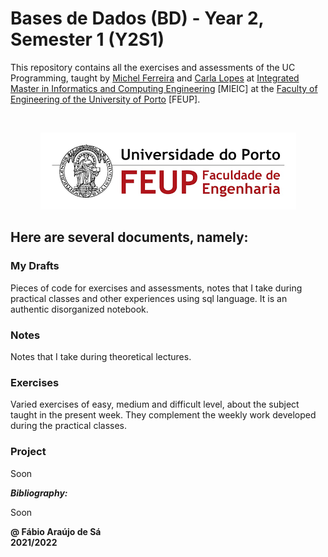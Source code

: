 # Bases de Dados (BD) - Year 2, Semester 1 (Y2S1)

This repository contains all the exercises and assessments of the UC Programming, taught by [Michel Ferreira](https://sigarra.up.pt/fcup/pt/func_geral.formview?p_codigo=241603) and [Carla Lopes](https://sigarra.up.pt/feup/pt/func_geral.formview?p_codigo=467117) at [Integrated Master in Informatics and Computing Engineering](https://sigarra.up.pt/feup/pt/cur_geral.cur_view?pv_curso_id=742) [MIEIC] at the [Faculty of Engineering of the University of Porto](https://sigarra.up.pt/feup/pt/web_page.Inicial) [FEUP]. <br/>

<br/>
<p align = "center" >
  <img 
       title = "FEUP logo"
       src = ".\Images\FEUP_Logo.png" 
       alt = "FEUP Logo" 
       />
</p>

## Here are several documents, namely:

### My Drafts <br/>
Pieces of code for exercises and assessments, notes that I take during practical classes and other experiences using sql language. It is an authentic disorganized notebook. <br/>

### Notes
Notes that I take during theoretical lectures.<br/>

### Exercises
Varied exercises of easy, medium and difficult level, about the subject taught in the present week. They complement the weekly work developed during the practical classes. <br/>

### Project
Soon <br>

***Bibliography:*** 

Soon <br>

**@ Fábio Araújo de Sá** <br/>
**2021/2022**